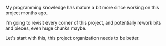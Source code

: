 My programming knowledge has mature a bit more since working on this project months ago.

I'm going to revisit every corner of this project, and potentially rework bits and pieces, even huge chunks maybe.

Let's start with this, this project organization needs to be better.